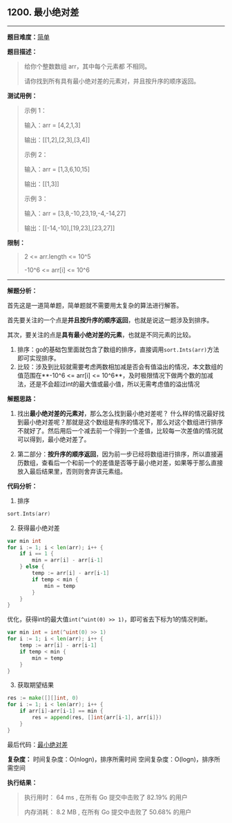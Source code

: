 ## 1200. 最小绝对差

---
**题目难度：**[简单](https://leetcode.cn/problems/minimum-absolute-difference/)

**题目描述：**

> 给你个整数数组 arr，其中每个元素都 不相同。
> 
>请你找到所有具有最小绝对差的元素对，并且按升序的顺序返回。

**测试用例：**

> 示例 1：
> 
> 输入：arr = [4,2,1,3]
> 
> 输出：[[1,2],[2,3],[3,4]]
> 
> 
> 示例 2：
> 
> 输入：arr = [1,3,6,10,15]
> 
> 输出：[[1,3]]
> 
> 
> 示例 3：
>
> 输入：arr = [3,8,-10,23,19,-4,-14,27]
> 
> 输出：[[-14,-10],[19,23],[23,27]]

**限制：**

> 2 <= arr.length <= 10^5
> 
> -10^6 <= arr[i] <= 10^6

---

**解题分析：**

首先这是一道简单题，简单题就不需要用太复杂的算法进行解答。


首先要关注的一个点是**并且按升序的顺序返回**，也就是说这一题涉及到排序。

其次，要关注的点是**具有最小绝对差的元素**，也就是不同元素的比较。


1. 排序：go的基础包里面就包含了数组的排序，直接调用`sort.Ints(arr)`方法即可实现排序。
2. 比较：涉及到比较就需要考虑两数相加减是否会有值溢出的情况，本文数组的值范围在**-10^6 <= arr[i] <= 10^6**，及时极限情况下做两个数的加减法，还是不会超过int的最大值或最小值，所以无需考虑值的溢出情况


**解题思路：**
1. 找出**最小绝对差的元素对**，那么怎么找到最小绝对差呢？
   什么样的情况最好找到最小绝对差呢？那就是这个数组是有序的情况下，那么对这个数组进行排序不就好了。然后用后一个减去前一个得到一个差值，比较每一次差值的情况就可以得到，最小绝对差了。

2. 第二部分：**按升序的顺序返回**，因为前一步已经将数组进行排序，所以直接遍历数组，查看后一个和前一个的差值是否等于最小绝对差，如果等于那么直接放入最后结果里，否则则舍弃该元素组。


**代码分析：**
1. 排序
```go
sort.Ints(arr)
```
2. 获得最小绝对差
```go
var min int
for i := 1; i < len(arr); i++ {
    if i == 1 {
        min = arr[i] - arr[i-1]
    } else {
        temp := arr[i] - arr[i-1]
        if temp < min {
            min = temp
        }
    }
}
```
优化，获得int的最大值`int(^uint(0) >> 1)`，即可省去下标为1的情况判断。
```go
var min int = int(^uint(0) >> 1)
for i := 1; i < len(arr); i++ {
    temp := arr[i] - arr[i-1]
    if temp < min {
        min = temp
    }
}
```
3. 获取期望结果
```go
res := make([][]int, 0)
for i := 1; i < len(arr); i++ {
    if arr[i]-arr[i-1] == min {
        res = append(res, []int{arr[i-1], arr[i]})
    }
}
```
最后代码：[最小绝对差](https://github.com/lomtom/algorithm-go/leetcode/1200最小绝对差_test.go)

**复杂度：**
时间复杂度：O(nlogn)，排序所需时间
空间复杂度：O(logn)，排序所需空间

**执行结果：**
> 执行用时： 64 ms , 在所有 Go 提交中击败了 82.19% 的用户
> 
> 内存消耗： 8.2 MB , 在所有 Go 提交中击败了 50.68% 的用户

